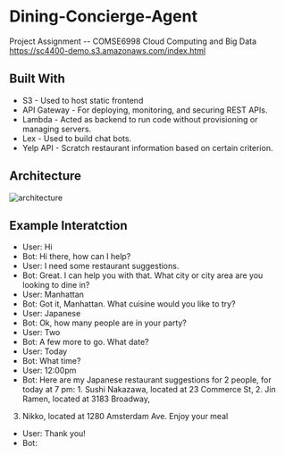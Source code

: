 # Dining-Concierge-Agent
Project Assignment -- COMSE6998 Cloud Computing and Big Data <br>
https://sc4400-demo.s3.amazonaws.com/index.html


## Built With
- S3 - Used to host static frontend
- API Gateway - For deploying, monitoring, and securing REST APIs.
- Lambda - Acted as backend to run code without provisioning or managing servers.
- Lex - Used to build chat bots.
- Yelp API - Scratch restaurant information based on certain criterion.

## Architecture
![architecture](https://user-images.githubusercontent.com/43797430/66260983-f9e11f80-e793-11e9-8720-5621f2e8a456.jpg)

## Example Interatction
* User: Hi
* Bot: Hi there, how can I help?
* User: I need some restaurant suggestions.
* Bot: Great. I can help you with that. What city or city area are you looking to dine in?
* User: Manhattan
* Bot: Got it, Manhattan. What cuisine would you like to try?
* User: Japanese
* Bot: Ok, how many people are in your party?
* User: Two
* Bot: A few more to go. What date?
* User: Today
* Bot: What time?
* User: 12:00pm
* Bot: Here are my Japanese restaurant suggestions for 2 people, for today at 7 pm: 1.
Sushi Nakazawa, located at 23 Commerce St, 2. Jin Ramen, located at 3183 Broadway,
3. Nikko, located at 1280 Amsterdam Ave. Enjoy your meal
* User: Thank you!
* Bot:
